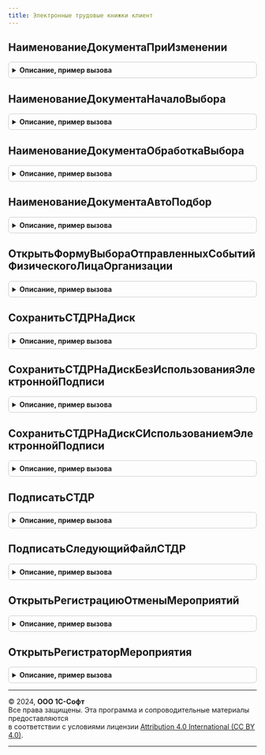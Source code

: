```yaml
---
title: Электронные трудовые книжки клиент
---
```



## НаименованиеДокументаПриИзменении
<details style="margin: 1em 0; padding: 0.5em; border: 1px solid #ccc; border-radius: 6px;">

<summary style="font-weight: bold; cursor: pointer;">Описание, пример вызова</summary>

```bsl

Процедура НаименованиеДокументаПриИзменении(Организация, ВидДокумента, НаименованиеДокумента) Экспорт
```

Пример вызова
```bsl
ЭлектронныеТрудовыеКнижкиКлиент.НаименованиеДокументаПриИзменении(Организация, ВидДокумента, НаименованиеДокумента) 
```
</details>

## НаименованиеДокументаНачалоВыбора
<details style="margin: 1em 0; padding: 0.5em; border: 1px solid #ccc; border-radius: 6px;">

<summary style="font-weight: bold; cursor: pointer;">Описание, пример вызова</summary>

```bsl

Процедура НаименованиеДокументаНачалоВыбора(Элемент, ДанныеВыбора, СтандартнаяОбработка) Экспорт
```

Пример вызова
```bsl
ЭлектронныеТрудовыеКнижкиКлиент.НаименованиеДокументаНачалоВыбора(Элемент, ДанныеВыбора, СтандартнаяОбработка) 
```
</details>

## НаименованиеДокументаОбработкаВыбора
<details style="margin: 1em 0; padding: 0.5em; border: 1px solid #ccc; border-radius: 6px;">

<summary style="font-weight: bold; cursor: pointer;">Описание, пример вызова</summary>

```bsl

Процедура НаименованиеДокументаОбработкаВыбора(Реквизит, ВыбранноеЗначение, СтандартнаяОбработка) Экспорт
```

Пример вызова
```bsl
ЭлектронныеТрудовыеКнижкиКлиент.НаименованиеДокументаОбработкаВыбора(Реквизит, ВыбранноеЗначение, СтандартнаяОбработка) 
```
</details>

## НаименованиеДокументаАвтоПодбор
<details style="margin: 1em 0; padding: 0.5em; border: 1px solid #ccc; border-radius: 6px;">

<summary style="font-weight: bold; cursor: pointer;">Описание, пример вызова</summary>

```bsl

Процедура НаименованиеДокументаАвтоПодбор(Элемент, Текст, ДанныеВыбора, ПараметрыПолученияДанных, Ожидание, СтандартнаяОбработка) Экспорт
```

Пример вызова
```bsl
ЭлектронныеТрудовыеКнижкиКлиент.НаименованиеДокументаАвтоПодбор(Элемент, Текст, ДанныеВыбора, ПараметрыПолученияДанных, Ожидание, СтандартнаяОбработка) 
```
</details>

## ОткрытьФормуВыбораОтправленныхСобытийФизическогоЛицаОрганизации
<details style="margin: 1em 0; padding: 0.5em; border: 1px solid #ccc; border-radius: 6px;">

<summary style="font-weight: bold; cursor: pointer;">Описание, пример вызова</summary>

```bsl

Процедура ОткрытьФормуВыбораОтправленныхСобытийФизическогоЛицаОрганизации(Владелец, ФизическоеЛицо, Организация, ДатаДокумента, ОписаниеОповещения = Неопределено) Экспорт
```

Пример вызова
```bsl
ЭлектронныеТрудовыеКнижкиКлиент.ОткрытьФормуВыбораОтправленныхСобытийФизическогоЛицаОрганизации(Владелец, ФизическоеЛицо, Организация, ДатаДокумента, ОписаниеОповещения);
```
</details>

## СохранитьСТДРНаДиск
<details style="margin: 1em 0; padding: 0.5em; border: 1px solid #ccc; border-radius: 6px;">

<summary style="font-weight: bold; cursor: pointer;">Описание, пример вызова</summary>

```bsl

Процедура СохранитьСТДРНаДиск(СсылкаНаДокумент, ДополнительныеПараметрыСохранения) Экспорт
```

Пример вызова
```bsl
ЭлектронныеТрудовыеКнижкиКлиент.СохранитьСТДРНаДиск(СсылкаНаДокумент, ДополнительныеПараметрыСохранения) 
```
</details>

## СохранитьСТДРНаДискБезИспользованияЭлектроннойПодписи
<details style="margin: 1em 0; padding: 0.5em; border: 1px solid #ccc; border-radius: 6px;">

<summary style="font-weight: bold; cursor: pointer;">Описание, пример вызова</summary>

```bsl

Процедура СохранитьСТДРНаДискБезИспользованияЭлектроннойПодписи(Результат, ДополнительныеПараметры) Экспорт
```

Пример вызова
```bsl
ЭлектронныеТрудовыеКнижкиКлиент.СохранитьСТДРНаДискБезИспользованияЭлектроннойПодписи(Результат, ДополнительныеПараметры) 
```
</details>

## СохранитьСТДРНаДискСИспользованиемЭлектроннойПодписи
<details style="margin: 1em 0; padding: 0.5em; border: 1px solid #ccc; border-radius: 6px;">

<summary style="font-weight: bold; cursor: pointer;">Описание, пример вызова</summary>

```bsl

Процедура СохранитьСТДРНаДискСИспользованиемЭлектроннойПодписи(Результат, ДополнительныеПараметры) Экспорт
```

Пример вызова
```bsl
ЭлектронныеТрудовыеКнижкиКлиент.СохранитьСТДРНаДискСИспользованиемЭлектроннойПодписи(Результат, ДополнительныеПараметры) 
```
</details>

## ПодписатьСТДР
<details style="margin: 1em 0; padding: 0.5em; border: 1px solid #ccc; border-radius: 6px;">

<summary style="font-weight: bold; cursor: pointer;">Описание, пример вызова</summary>

```bsl

Процедура ПодписатьСТДР(ДополнительныеПараметры) Экспорт
```

Пример вызова
```bsl
ЭлектронныеТрудовыеКнижкиКлиент.ПодписатьСТДР(ДополнительныеПараметры));
```
</details>

## ПодписатьСледующийФайлСТДР
<details style="margin: 1em 0; padding: 0.5em; border: 1px solid #ccc; border-radius: 6px;">

<summary style="font-weight: bold; cursor: pointer;">Описание, пример вызова</summary>

```bsl

Процедура ПодписатьСледующийФайлСТДР(Результат, ДополнительныеПараметры) Экспорт
```

Пример вызова
```bsl
ЭлектронныеТрудовыеКнижкиКлиент.ПодписатьСледующийФайлСТДР(Результат, ДополнительныеПараметры) 
```
</details>

## ОткрытьРегистрациюОтменыМероприятий
<details style="margin: 1em 0; padding: 0.5em; border: 1px solid #ccc; border-radius: 6px;">

<summary style="font-weight: bold; cursor: pointer;">Описание, пример вызова</summary>

```bsl

Процедура ОткрытьРегистрациюОтменыМероприятий(Организация, ДанныеОтменяемыхМероприятий, ОписаниеОповещения = Неопределено) Экспорт
```

Пример вызова
```bsl
ЭлектронныеТрудовыеКнижкиКлиент.ОткрытьРегистрациюОтменыМероприятий(Организация, ДанныеОтменяемыхМероприятий, ОписаниеОповещения);
```
</details>

## ОткрытьРегистраторМероприятия
<details style="margin: 1em 0; padding: 0.5em; border: 1px solid #ccc; border-radius: 6px;">

<summary style="font-weight: bold; cursor: pointer;">Описание, пример вызова</summary>

```bsl

Процедура ОткрытьРегистраторМероприятия(ДанныеРегистраторов, ОписаниеОповещения = Неопределено) Экспорт
```

Пример вызова
```bsl
ЭлектронныеТрудовыеКнижкиКлиент.ОткрытьРегистраторМероприятия(ДанныеРегистраторов, ОписаниеОповещения);
```
</details>

---

© 2024, **ООО 1С-Софт**  
Все права защищены. Эта программа и сопроводительные материалы предоставляются  
в соответствии с условиями лицензии [Attribution 4.0 International (CC BY 4.0)](https://creativecommons.org/licenses/by/4.0/legalcode).

---
